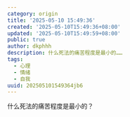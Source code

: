 ```yaml
---
category: origin
title: '2025-05-10 15:49:36'
created: '2025-05-10T15:49:36+08:00'
updated: '2025-05-10T15:49:59+08:00'
public: true
author: dkphhh
description: 什么死法的痛苦程度是最小的……
tags:
  - 心理
  - 情绪
  - 自我
uuid: 202505101549364jb6
---
```


什么死法的痛苦程度是最小的？
